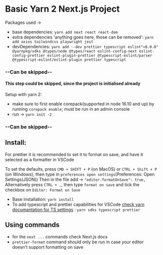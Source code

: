 # Basic Yarn 2 Next.js Project

Packages used ->

- base dependencies: `yarn add next react react-dom`
- extra dependencies 'anything goes here, those can be removed': `yarn add axios tailwindcss playwright jest`
- devDependencies: `yarn add --dev prettier typescript eslint"<8.0.0" @yarnpkg/sdks @types/node @types/react eslint-config-next eslint-config-prettier eslint-plugin-prettier @typescript-eslint/parser @typescript-eslint/eslint-plugin prettier typescript`

### --Can be skipped--

#### This step could be skipped, since the project is initialised already

Setup with yarn 2:

- make sure to first enable corepack(supported in node 16.10 and up) by running `corepack enable`; must be run in an admin console
- run -> `yarn init -2`

### --Can be skipped--

## Install:

For prettier it is recommended to set it to format on save, and have it selected as a formatter in VSCode

To set the defaults, press `CMD + SHIFT + P` (on MacOS) or `CTRL + Shift + P` (on Windows), then type in `preferences open settings`(Preferences: Open Settings(JSON))
Then in the file add -> `"editor.formatOnSave": true,`
Alternatively press `CTRL + ,`, then type `format on save` and tick the checkbox on `Editor: Format on Save`

- Base installation: `yarn install`
- To add typescript and prettier capabilities for VSCode [check yarn documantation for TS settings](https://yarnpkg.com/getting-started/editor-sdks#vscode) : `yarn sdks typescript prettier`

## Using commands

- for the `next ...` commands check Next.js docs
- `prettier-format` command should only be run in case your editor doesn't support formatting on save
